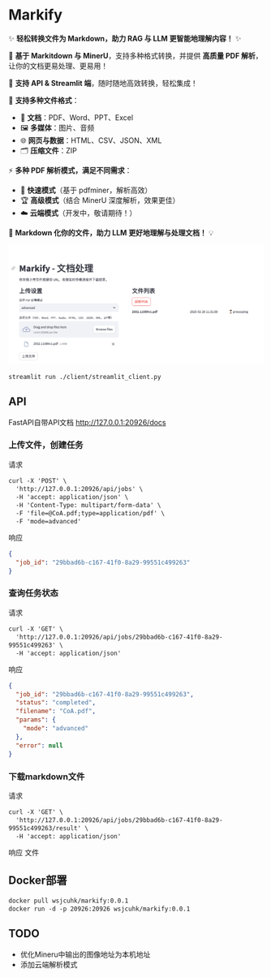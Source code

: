 # Markify

✨ **轻松转换文件为 Markdown，助力 RAG 与 LLM 更智能地理解内容！** ✨  

🚀 **基于 Markitdown 与 MinerU**，支持多种格式转换，并提供 **高质量 PDF 解析**，让你的文档更易处理、更易用！  

📡 **支持 API & Streamlit 端**，随时随地高效转换，轻松集成！  

📂 **支持多种文件格式**：
- 📄 **文档**：PDF、Word、PPT、Excel  
- 🖼 **多媒体**：图片、音频  
- 🌐 **网页与数据**：HTML、CSV、JSON、XML  
- 🗂 **压缩文件**：ZIP  

⚡ **多种 PDF 解析模式，满足不同需求**：
- 🚀 **快速模式**（基于 pdfminer，解析高效）  
- 🏆 **高级模式**（结合 MinerU 深度解析，效果更佳）  
- ☁️ **云端模式**（开发中，敬请期待！）  

📖 **Markdown 化你的文件，助力 LLM 更好地理解与处理文档！** 💡

![alt text](assets/streamlint_ui.png)
```shell
streamlit run ./client/streamlit_client.py
```

## API
FastAPI自带API文档 http://127.0.0.1:20926/docs
### 上传文件，创建任务
请求
```shell
curl -X 'POST' \
  'http://127.0.0.1:20926/api/jobs' \
  -H 'accept: application/json' \
  -H 'Content-Type: multipart/form-data' \
  -F 'file=@CoA.pdf;type=application/pdf' \
  -F 'mode=advanced'
```
响应
```json
{
  "job_id": "29bbad6b-c167-41f0-8a29-99551c499263"
}
```
### 查询任务状态
请求
```shell
curl -X 'GET' \
  'http://127.0.0.1:20926/api/jobs/29bbad6b-c167-41f0-8a29-99551c499263' \
  -H 'accept: application/json'
```
响应
```json
{
  "job_id": "29bbad6b-c167-41f0-8a29-99551c499263",
  "status": "completed",
  "filename": "CoA.pdf",
  "params": {
    "mode": "advanced"
  },
  "error": null
}
```
### 下载markdown文件
请求
```shell
curl -X 'GET' \
  'http://127.0.0.1:20926/api/jobs/29bbad6b-c167-41f0-8a29-99551c499263/result' \
  -H 'accept: application/json'
```
响应
文件


## Docker部署
```shell
docker pull wsjcuhk/markify:0.0.1
docker run -d -p 20926:20926 wsjcuhk/markify:0.0.1
```


## TODO
- 优化Mineru中输出的图像地址为本机地址
- 添加云端解析模式
